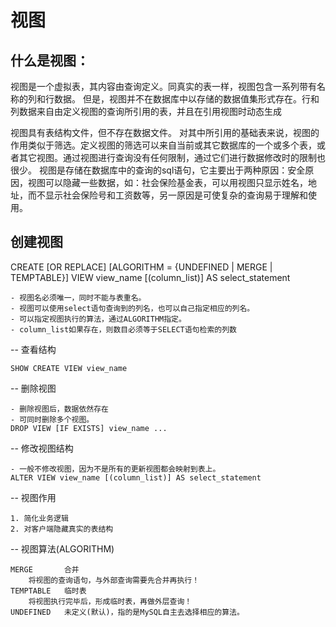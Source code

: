 # 视图

## 什么是视图：

视图是一个虚拟表，其内容由查询定义。同真实的表一样，视图包含一系列带有名称的列和行数据。
但是，视图并不在数据库中以存储的数据值集形式存在。行和列数据来自由定义视图的查询所引用的表，并且在引用视图时动态生成

视图具有表结构文件，但不存在数据文件。
对其中所引用的基础表来说，视图的作用类似于筛选。定义视图的筛选可以来自当前或其它数据库的一个或多个表，或者其它视图。通过视图进行查询没有任何限制，通过它们进行数据修改时的限制也很少。
视图是存储在数据库中的查询的sql语句，它主要出于两种原因：安全原因，视图可以隐藏一些数据，如：社会保险基金表，可以用视图只显示姓名，地址，而不显示社会保险号和工资数等，另一原因是可使复杂的查询易于理解和使用。
    
## 创建视图

CREATE [OR REPLACE] [ALGORITHM = {UNDEFINED | MERGE | TEMPTABLE}] VIEW view_name [(column_list)] AS select_statement

    - 视图名必须唯一，同时不能与表重名。
    - 视图可以使用select语句查询到的列名，也可以自己指定相应的列名。
    - 可以指定视图执行的算法，通过ALGORITHM指定。
    - column_list如果存在，则数目必须等于SELECT语句检索的列数
    
    
-- 查看结构

    SHOW CREATE VIEW view_name
    
    
-- 删除视图

    - 删除视图后，数据依然存在
    - 可同时删除多个视图。
    DROP VIEW [IF EXISTS] view_name ...
    
    
-- 修改视图结构

    - 一般不修改视图，因为不是所有的更新视图都会映射到表上。
    ALTER VIEW view_name [(column_list)] AS select_statement
    
-- 视图作用

    1. 简化业务逻辑
    2. 对客户端隐藏真实的表结构
    
-- 视图算法(ALGORITHM)

    MERGE       合并
        将视图的查询语句，与外部查询需要先合并再执行！
    TEMPTABLE   临时表
        将视图执行完毕后，形成临时表，再做外层查询！
    UNDEFINED   未定义(默认)，指的是MySQL自主去选择相应的算法。